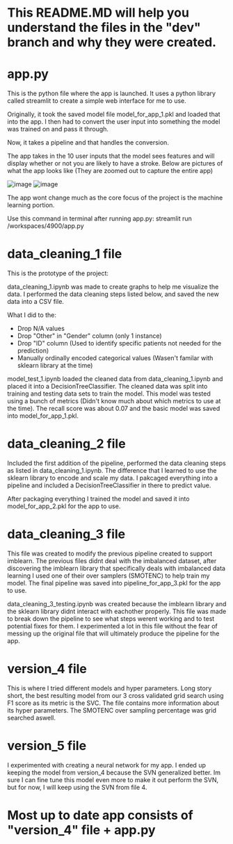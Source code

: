 # This README.MD will help you understand the files in the "dev" branch and why they were created.

# app.py
This is the python file where the app is launched. It uses a python library called streamlit to create a simple web interface for me to use.

Originally, it took the saved model file model_for_app_1.pkl and loaded that into the app. I then had to convert the user input into something the model was trained on and pass it through.

Now, it takes a pipeline and that handles the conversion.

The app takes in the 10 user inputs that the model sees features and will display whether or not you are likely to have a stroke.
Below are pictures of what the app looks like (They are zoomed out to capture the entire app)

![image](https://github.com/lewkevin6/4900/assets/112120323/baa8b045-00d8-4a8a-b880-16edcb792a66)
![image](https://github.com/lewkevin6/4900/assets/112120323/49bd4a51-51b9-4f47-abd0-7c81b79e2eed)


The app wont change much as the core focus of the project is the machine learning portion.

Use this command in terminal after running app.py: streamlit run /workspaces/4900/app.py

# data_cleaning_1 file

This is the prototype of the project:

data_cleaning_1.ipynb was made to create graphs to help me visualize the data. I performed the data cleaning steps listed below, and saved the new data into a CSV file. 

What I did to the:
- Drop N/A values
- Drop "Other" in "Gender" column (only 1 instance)
- Drop "ID" column (Used to identify specific patients not needed for the prediction)
- Manually ordinally encoded categorical values (Wasen't familar with sklearn library at the time)
  
model_test_1.ipynb loaded the cleaned data from data_cleaning_1.ipynb and placed it into a DecisionTreeClassifier. The cleaned data was split into training and testing data sets to train the model. This model was tested using a bunch of metrics (Didn't know much about which metrics to use at the time). The recall score was about 0.07 and the basic model was saved into model_for_app_1.pkl.

# data_cleaning_2 file

Included the first addition of the pipeline, performed the data cleaning steps as listed in data_cleaning_1.ipynb. The difference that I learned to use the sklearn library to encode and scale my data. I pakcaged everything into a pipeline and included a DecisionTreeClassifier in there to predict value.

After packaging everything I trained the model and saved it into model_for_app_2.pkl for the app to use.

# data_cleaning_3 file

This file was created to modify the previous pipeline created to support imblearn. The previous files didnt deal with the imbalanced dataset, after discovering the imblearn library that specifically deals with imbalanced data learning I used one of their over samplers (SMOTENC) to help train my model. The final pipeline was saved into pipeline_for_app_3.pkl for the app to use.

data_cleaning_3_testing.ipynb was created because the imblearn library and the sklearn library didnt interact with eachother properly. This file was made to break down the pipeline to see what steps werent working and to test potential fixes for them. I experimented a lot in this file without the fear of messing up the original file that will ultimately produce the pipeline for the app.

# version_4 file

This is where I tried different models and hyper parameters. Long story short, the best resulting model from our 3 cross validated grid search using F1 score as its metric is the SVC. The file contains more information about its hyper parameters. The SMOTENC over sampling percentage was grid searched aswell.

# version_5 file

I experimented with creating a neural network for my app. I ended up keeping the model from version_4 because the SVN generalized better. Im sure I can fine tune this model even more to make it out perform the SVN, but for now, I will keep using the SVN from file 4.

# Most up to date app consists of "version_4" file + app.py


